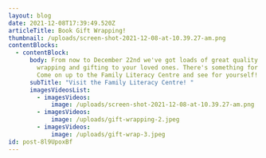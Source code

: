 ```yaml
---
layout: blog
date: 2021-12-08T17:39:49.520Z
articleTitle: Book Gift Wrapping!
thumbnail: /uploads/screen-shot-2021-12-08-at-10.39.27-am.png
contentBlocks:
  - contentBlock:
      body: From now to December 22nd we've got loads of great quality used books for
        wrapping and gifting to your loved ones. There's something for everyone!
        Come on up to the Family Literacy Centre and see for yourself!
      subTitle: "Visit the Family Literacy Centre! "
      imagesVideosList:
        - imagesVideos:
            image: /uploads/screen-shot-2021-12-08-at-10.39.27-am.png
        - imagesVideos:
            image: /uploads/gift-wrapping-2.jpeg
        - imagesVideos:
            image: /uploads/gift-wrap-3.jpeg
id: post-8l9UpoxBf
---
```

